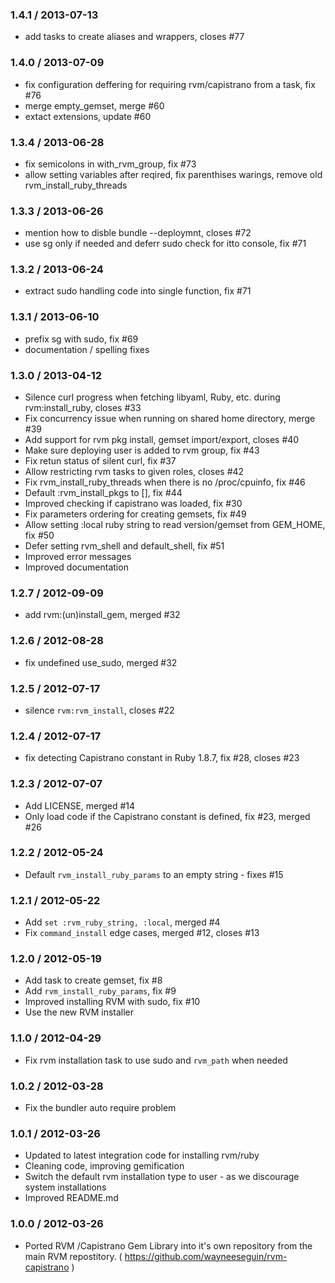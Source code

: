 ### 1.4.1 / 2013-07-13

* add tasks to create aliases and wrappers, closes #77

### 1.4.0 / 2013-07-09

* fix configuration deffering for requiring rvm/capistrano from a task, fix #76
* merge empty_gemset, merge #60
* extact extensions, update #60

### 1.3.4 / 2013-06-28

* fix semicolons in with_rvm_group, fix #73
* allow setting variables after reqired, fix parenthises warings, remove old rvm_install_ruby_threads

### 1.3.3 / 2013-06-26

* mention how to disble bundle --deploymnt, closes #72
* use sg only if needed and deferr sudo check for itto console, fix #71

### 1.3.2 / 2013-06-24

* extract sudo handling code into single function, fix #71

### 1.3.1 / 2013-06-10

* prefix sg with sudo, fix #69
* documentation / spelling fixes

### 1.3.0 / 2013-04-12

* Silence curl progress when fetching libyaml, Ruby, etc. during rvm:install_ruby, closes #33
* Fix concurrency issue when running on shared home directory, merge #39
* Add support for rvm pkg install, gemset import/export, closes #40
* Make sure deploying user is added to rvm group, fix #43
* Fix retun status of silent curl, fix #37
* Allow restricting rvm tasks to given roles, closes #42
* Fix rvm_install_ruby_threads when there is no /proc/cpuinfo, fix #46
* Default :rvm_install_pkgs to [], fix #44
* Improved checking if capistrano was loaded, fix #30
* Fix parameters ordering for creating gemsets, fix #49
* Allow setting :local ruby string to read version/gemset from GEM_HOME, fix #50
* Defer setting rvm_shell and default_shell, fix #51
* Improved error messages
* Improved documentation

### 1.2.7 / 2012-09-09

* add rvm:(un)install_gem, merged #32

### 1.2.6 / 2012-08-28

* fix undefined use_sudo, merged #32

### 1.2.5 / 2012-07-17

* silence `rvm:rvm_install`, closes #22

### 1.2.4 / 2012-07-17

* fix detecting Capistrano constant in Ruby 1.8.7, fix #28, closes #23

### 1.2.3 / 2012-07-07

* Add LICENSE, merged #14
* Only load code if the Capistrano constant is defined, fix #23, merged #26

### 1.2.2 / 2012-05-24

* Default `rvm_install_ruby_params` to an empty string - fixes #15

### 1.2.1 / 2012-05-22

* Add `set :rvm_ruby_string, :local`, merged #4
* Fix `command_install` edge cases, merged #12, closes #13

### 1.2.0 / 2012-05-19

* Add task to create gemset, fix #8
* Add `rvm_install_ruby_params`, fix #9
* Improved installing RVM with sudo, fix #10
* Use the new RVM installer

### 1.1.0 / 2012-04-29

* Fix rvm installation task to use sudo and `rvm_path` when needed

### 1.0.2 / 2012-03-28

* Fix the bundler auto require problem

### 1.0.1 / 2012-03-26

* Updated to latest integration code for installing rvm/ruby
* Cleaning code, improving gemification
* Switch the default rvm installation type to user - as we discourage system installations
* Improved README.md

### 1.0.0 / 2012-03-26

* Ported RVM /Capistrano Gem Library into it's own repository from the main RVM
  repostitory. ( https://github.com/wayneeseguin/rvm-capistrano )
